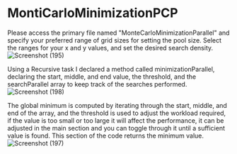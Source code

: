 # MontiCarloMinimizationPCP

Please access the primary file named "MonteCarloMinimizationParallel" and specify your preferred range of grid sizes for setting the pool size. Select the ranges for your x and y values, and set the desired search density.
![Screenshot (195)](https://github.com/thbang25/MontiCarloMinimizationPCP/assets/83241507/fa00d12f-76a3-4551-87d4-f9df11b3f345)

Using a Recursive task I declared a method called minimizationParallel, declaring the start, middle, and end value, the threshold, and the searchParallel array to keep track of the searches performed.
![Screenshot (198)](https://github.com/thbang25/MontiCarloMinimizationPCP/assets/83241507/b020e993-3fab-4d75-8207-f0c81f74b486)

The global minimum is computed by iterating through the start, middle, and end of the array, and the threshold is used to adjust the workload required, if the value is too small or too large it will affect the performance, it can be adjusted in the main section and you can toggle through it until a sufficient value is found. This section of the code returns the minimum value.
![Screenshot (197)](https://github.com/thbang25/MontiCarloMinimizationPCP/assets/83241507/0c23a34a-1298-4735-9ca3-080d912464e6)

